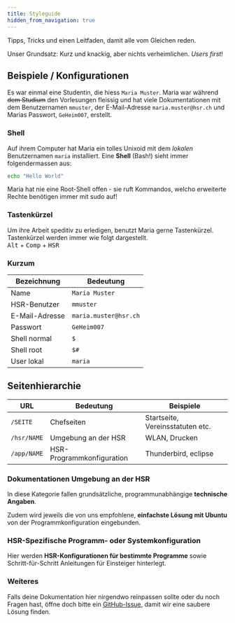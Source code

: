 ```yaml
---
title: Styleguide
hidden_from_navigation: true
---
```


Tipps, Tricks und einen Leitfaden, damit alle vom Gleichen reden.

Unser Grundsatz: Kurz und knackig, aber nichts verheimlichen. *Users first*!

## Beispiele / Konfigurationen

Es war einmal eine Studentin, die hiess ```Maria Muster```. Maria war während <del>dem Studium</del> den Vorlesungen fleissig und hat viele Dokumentationen mit dem Benutzernamen ```mmuster```, der E-Mail-Adresse ```maria.muster@hsr.ch``` und Marias Passwort, ```GeHeim007```, erstellt.

### Shell
Auf ihrem Computer hat Maria ein tolles Unixoid mit dem *lokalen* Benutzernamen ```maria``` installiert. Eine **Shell** (Bash!) sieht immer folgendermassen aus:

```bash
echo "Hello World"
```

Maria hat nie eine Root-Shell offen - sie ruft Kommandos, welcho erweiterte Rechte benötigen
immer mit sudo auf!

### Tastenkürzel
Um ihre Arbeit speditiv zu erledigen, benutzt Maria gerne Tastenkürzel. Tastenkürzel werden immer wie folgt dargestellt.<br>
<kbd>Alt</kbd> + <kbd>Comp</kbd> + <kbd>HSR</kbd>


### Kurzum

Bezeichnung    | Bedeutung
-------------- |-----------
Name           | ```Maria Muster```
HSR-Benutzer   | ```mmuster```
E-Mail-Adresse | ```maria.muster@hsr.ch```
Passwort       | ```GeHeim007```
Shell normal   | ```$```
Shell root     | ```$#```
User lokal     | ```maria```


## Seitenhierarchie


 URL      | Bedeutung    | Beispiele
 -------- |------------- | ----------
 ```/SEITE```   | Chefseiten | Startseite, Vereinsstatuten etc.
 ```/hsr/NAME``` | Umgebung an der HSR | WLAN, Drucken
 ```/app/NAME``` | HSR-Programmkonfiguration | Thunderbird, eclipse

### Dokumentationen Umgebung an der HSR

In diese Kategorie fallen grundsätzliche, programmunabhängige **technische Angaben**.

Zudem wird jeweils die von uns empfohlene, **einfachste Lösung mit Ubuntu** von der Programmkonfiguration eingebunden.


### HSR-Spezifische Programm- oder Systemkonfiguration

Hier werden **HSR-Konfigurationen für bestimmte Programme** sowie Schritt-für-Schritt Anleitungen für Einsteiger hinterlegt.

### Weiteres

Falls deine Dokumentation hier nirgendwo reinpassen sollte oder du noch Fragen hast, öffne doch bitte ein [GitHub-Issue](https://github.com/altcomphsr/altcomphsr.vshsr.ch/issues/new), damit wir eine saubere Lösung finden.
